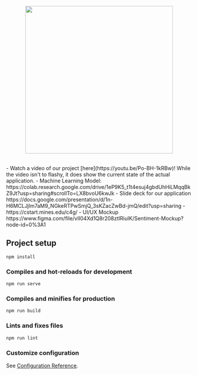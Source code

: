 <p align="center">
    <img src="https://github.com/sentimentapp/application/raw/master/src/assets/logo.png" width="400"/>
<p>
<br>
- Watch a video of our project [here](https://youtu.be/Po-BH-1kRBw)! While the video isn't to flashy, it does show the current state of the actual application.
- Machine Learning Model: https://colab.research.google.com/drive/1eP9K5_t1t4esuj4gbdUhHiLMqqBkZ9Jt?usp=sharing#scrollTo=LX8bvoU6kwJk
- Slide deck for our application https://docs.google.com/presentation/d/1n-H6MCLJjlm7aM9_NGkeRTPwSmjQ_3sKZacZwBd-jmQ/edit?usp=sharing
- https://cstart.mines.edu/c4g/
- UI/UX Mockup https://www.figma.com/file/vII04Xd1Q8r208ztIRiuIK/Sentiment-Mockup?node-id=0%3A1

## Project setup
```
npm install
```

### Compiles and hot-reloads for development
```
npm run serve
```

### Compiles and minifies for production
```
npm run build
```

### Lints and fixes files
```
npm run lint
```

### Customize configuration
See [Configuration Reference](https://cli.vuejs.org/config/).
